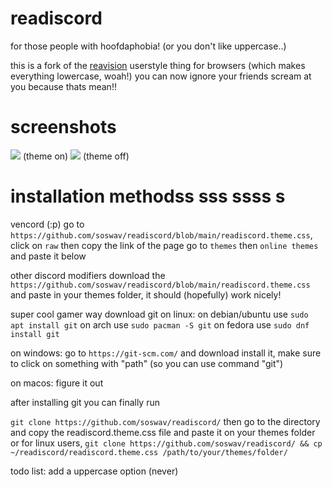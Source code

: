 # readiscord
for those people with hoofdaphobia! (or you don't like uppercase..)

this is a fork of the [reavision](https://github.com/Commenter25/userstuffs/blob/main/raevision/raevision.user.css?raw=1) userstyle thing for browsers (which makes everything lowercase, woah!)
you can now ignore your friends scream at you because thats mean!!

# screenshots
![](https://i.imgur.com/bgEZ21b.png)
(theme on)
![](https://i.imgur.com/pGMF4Zg.png)
(theme off)

# installation methodss sss ssss s
vencord (:p)
go to `https://github.com/soswav/readiscord/blob/main/readiscord.theme.css`, click on `raw` then copy the link of the page
go to `themes` then `online themes` and paste it below

other discord modifiers
download the `https://github.com/soswav/readiscord/blob/main/readiscord.theme.css` and paste in  your themes folder, it should (hopefully) work nicely!

super cool gamer way
download git 
on linux:
on debian/ubuntu use `sudo apt install git`
on arch use `sudo pacman -S git`
on fedora use `sudo dnf install git`

on windows:
go to `https://git-scm.com/` and download install it, make sure to click on something with "path" (so you can use command "git")

on macos:
figure it out

after installing git you can finally run

`git clone https://github.com/soswav/readiscord/` then go to the directory and copy the readiscord.theme.css file and paste it on your themes folder
or for linux users, `git clone https://github.com/soswav/readiscord/ && cp ~/readiscord/readiscord.theme.css /path/to/your/themes/folder/`

todo list:
add a uppercase option (never)
